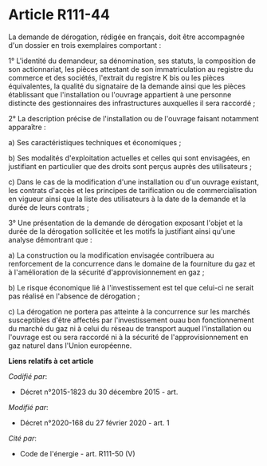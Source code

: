 # Article R111-44

La demande de dérogation, rédigée en français, doit être accompagnée d'un dossier en trois exemplaires comportant :

1° L'identité du demandeur, sa dénomination, ses statuts, la composition de son actionnariat, les pièces attestant de son
immatriculation au registre du commerce et des sociétés, l'extrait du registre K bis ou les pièces équivalentes, la qualité
du signataire de la demande ainsi que les pièces établissant que l'installation ou l'ouvrage appartient à une personne
distincte des gestionnaires des infrastructures auxquelles il sera raccordé ;

2° La description précise de l'installation ou de l'ouvrage faisant notamment apparaître :

a) Ses caractéristiques techniques et économiques ;

b) Ses modalités d'exploitation actuelles et celles qui sont envisagées, en justifiant en particulier que des droits sont
perçus auprès des utilisateurs ;

c) Dans le cas de la modification d'une installation ou d'un ouvrage existant, les contrats d'accès et les principes de
tarification ou de commercialisation en vigueur ainsi que la liste des utilisateurs à la date de la demande et la durée de
leurs contrats ;

3° Une présentation de la demande de dérogation exposant l'objet et la durée de la dérogation sollicitée et les motifs la
justifiant ainsi qu'une analyse démontrant que :

a) La construction ou la modification envisagée contribuera au renforcement de la concurrence dans le domaine de la
fourniture du gaz et à l'amélioration de la sécurité d'approvisionnement en gaz ;

b) Le risque économique lié à l'investissement est tel que celui-ci ne serait pas réalisé en l'absence de dérogation ;

c) La dérogation ne portera pas atteinte à la concurrence sur les marchés susceptibles d'être affectés par l'investissement
ouau bon fonctionnement du marché du gaz ni à celui du réseau de transport auquel l'installation ou l'ouvrage est ou sera
raccordé ni à la sécurité de l'approvisionnement en gaz naturel dans l'Union européenne.

**Liens relatifs à cet article**

_Codifié par_:

  - Décret n°2015-1823 du 30 décembre 2015 - art.

_Modifié par_:

  - Décret n°2020-168 du 27 février 2020 - art. 1

_Cité par_:

  - Code de l'énergie - art. R111-50 (V)
